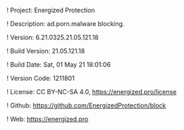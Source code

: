 ! Project: Energized Protection

! Description: ad.porn.malware blocking.

! Version: 6.21.0325.21.05.121.18

! Build Version: 21.05.121.18

! Build Date: Sat, 01 May 21 18:01:06

! Version Code: 1211801

! License: CC BY-NC-SA 4.0, https://energized.pro/license

! Github: https://github.com/EnergizedProtection/block

! Web: https://energized.pro
